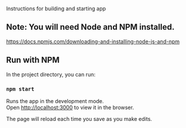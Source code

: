Instructions for building and starting app 

## Note: You will need Node and NPM installed. 
https://docs.npmjs.com/downloading-and-installing-node-js-and-npm

## Run with NPM

In the project directory, you can run:

### `npm start`

Runs the app in the development mode.<br />
Open [http://localhost:3000](http://localhost:3000) to view it in the browser.

The page will reload each time you save as you make edits.<br />


